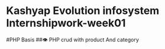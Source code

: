 # Kashyap Evolution infosystem Internshipwork-week01
#PHP Basis
##:eye:  PHP crud with product And category
